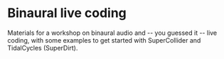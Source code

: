 # Binaural live coding

Materials for a workshop on binaural audio and -- you guessed it --
live coding, with some examples to get started with SuperCollider and
TidalCycles (SuperDirt).
